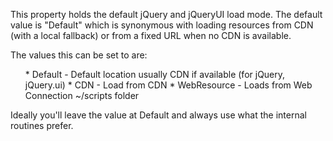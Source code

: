 ﻿This property holds the default jQuery and jQueryUI load mode. The default value is "Default" which is synonymous with loading resources from CDN (with a local fallback) or from a fixed URL when no CDN is available.

The values this can be set to are:
<ul>
* Default - Default location usually CDN if available (for jQuery, jQuery.ui)
* CDN - Load from CDN
* WebResource - Loads from Web Connection ~/scripts folder 
</ul>

Ideally you'll leave the value at Default and always use what the internal routines prefer.